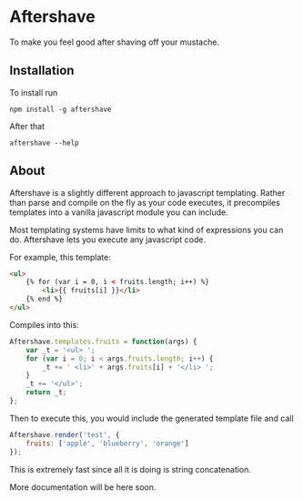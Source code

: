 # Aftershave

To make you feel good after shaving off your mustache.

## Installation

To install run

```
npm install -g aftershave
```

After that

```
aftershave --help
```

## About

Aftershave is a slightly different approach to javascript templating.  Rather than parse and compile on the fly as your code executes, it precompiles templates into a vanilla javascript module you can include.

Most templating systems have limits to what kind of expressions you can do.  Aftershave lets you execute any javascript code.

For example, this template:

```html
<ul>
    {% for (var i = 0, i < fruits.length; i++) %}
        <li>{{ fruits[i] }}</li>
    {% end %}
</ul>
```

Compiles into this:

```javascript
Aftershave.templates.fruits = function(args) {
    var _t = '<ul> ';
    for (var i = 0; i < args.fruits.length; i++) {
        _t += ' <li>' + args.fruits[i] + '</li> ';
    }
    _t += '</ul>';
    return _t;
};
```

Then to execute this, you would include the generated template file and call

```javascript
Aftershave.render('test', {
    fruits: ['apple', 'blueberry', 'orange']
});
```

This is extremely fast since all it is doing is string concatenation.

More documentation will be here soon.
